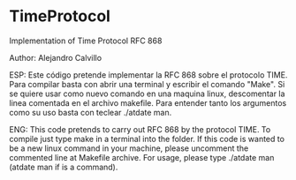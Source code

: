 # TimeProtocol


Implementation of Time Protocol RFC 868


Author: Alejandro Calvillo

ESP: Este código pretende implementar la RFC 868 sobre el protocolo TIME. Para compilar basta con abrir una terminal y escribir el comando "Make". Si se quiere usar como nuevo comando en una maquina linux, descomentar la linea comentada en el archivo makefile. Para entender tanto los argumentos como su uso basta con teclear ./atdate man.

ENG: This code pretends to carry out RFC 868 by the protocol TIME. To compile just type make in a terminal into the folder. If this code is wanted to be a new linux command in your machine, please uncomment the commented line at Makefile archive. For usage, please type ./atdate man (atdate man if is a command). 

